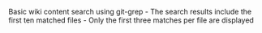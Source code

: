 Basic wiki content search using git-grep
    - The search results include the first ten matched files
    - Only the first three matches per file are displayed
